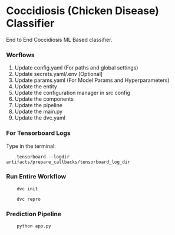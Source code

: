 # Coccidiosis (Chicken Disease) Classifier
End to End Coccidiosis ML Based classifier.

### Worflows

1. Update config.yaml (For paths and global settings)
2. Update secrets.yaml/.env [Optional]
3. Update params.yaml (For Model Params and Hyperparameters)
4. Update the entity
5. Update the configuration manager in src config
6. Update the components
7. Update the pipeline 
8. Update the main.py
9. Update the dvc.yaml

### For Tensorboard Logs

Type in the terminal:

```
    tensorboard --logdir artifacts/prepare_callbacks/tensorboard_log_dir 
```

### Run Entire Workflow

```
    dvc init
```

```
    dvc repro
```

### Prediction Pipeline
```
    python app.py
```